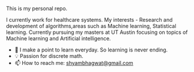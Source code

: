 This is my personal repo. 

I currently work for healthcare systems. My interests - Research and development of algorithms,areas such as Machine learning, Statistical learning.
Currently pursuing my masters at UT Austin focusing on topics of Machine learning and Artificial intelligence.

- 🌱 I make a point to learn everyday. So learning is never ending.
- 💡 Passion for discrete math.
- 📫 How to reach me: shyambhagwat@gmail.com

